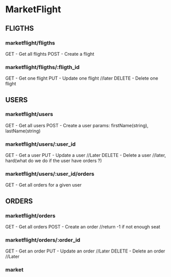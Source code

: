 # MarketFlight

## FLIGTHS

### marketflight/fligths

GET - Get all flights
POST - Create a flight

### marketflight/fligths/:fligth_id

GET - Get one flight
PUT - Update one flight //later
DELETE - Delete one flight

## USERS

### marketflight/users

GET - Get all users
POST - Create a user  params: firstName(string), lastName(string)

### marketflight/users/:user_id

GET - Get a user
PUT - Update a user //Later
DELETE - Delete a user //later, hard(what do we do if the user have orders ?)

### marketflight/users/:user_id/orders

GET - Get all orders for a given user

## ORDERS

### marketflight/orders

GET - Get all orders
POST - Create an order //return -1 if not enough seat

### marketflight/orders/:order_id

GET - Get an order
PUT - Update an order //Later
DELETE - Delete an order //Later

### market
